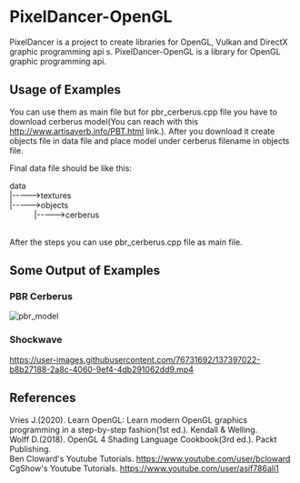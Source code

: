 # PixelDancer-OpenGL

PixelDancer is a project to create libraries for OpenGL, Vulkan and DirectX graphic programming api s. PixelDancer-OpenGL is a library for OpenGL graphic programming api. 

## Usage of Examples

You can use them as main file but for pbr_cerberus.cpp file you have to download cerberus model(You can reach with this http://www.artisaverb.info/PBT.html link.). After you download it create objects file in data file and place model under cerberus filename in objects file.<br/>

Final data file should be like this:

data<br/>
|----->textures<br/>
|----->objects<br/>
&nbsp;&nbsp;&nbsp;&nbsp;&nbsp;&nbsp;&nbsp;&nbsp;&nbsp;&nbsp;&nbsp;|----->cerberus

<br/>After the steps you can use pbr_cerberus.cpp file as main file.

## Some Output of Examples

### PBR Cerberus
![pbr_model](https://user-images.githubusercontent.com/76731692/137396996-17755117-f1ad-4363-9910-de87a94ad8df.jpg)

### Shockwave
https://user-images.githubusercontent.com/76731692/137397022-b8b27188-2a8c-4060-9ef4-4db291062dd9.mp4

## References
Vries J.(2020). Learn OpenGL: Learn modern OpenGL graphics programming in a step-by-step fashion(1st ed.). Kendall & Welling.<br/>
Wolff D.(2018). OpenGL 4 Shading Language Cookbook(3rd ed.). Packt Publishing.<br/>
Ben Cloward's Youtube Tutorials. https://www.youtube.com/user/bcloward<br/>
CgShow's Youtube Tutorials. https://www.youtube.com/user/asif786ali1<br/>

